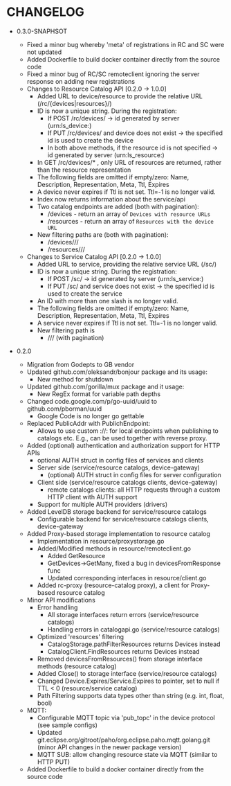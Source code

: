 # CHANGELOG

* 0.3.0-SNAPHSOT
  - Fixed a minor bug whereby 'meta' of registrations in RC and SC were not updated
  - Added Dockerfile to build docker container directly from the source code
  - Fixed a minor bug of RC/SC remoteclient ignoring the server response on adding new registrations
  - Changes to Resource Catalog API [0.2.0 -> 1.0.0]
    + Added URL to device/resource to provide the relative URL (/rc/{devices|resources}/<id>)
    + ID is now a unique string. During the registration:
      * If POST /rc/devices/ -> id generated by server (urn:ls_device:<id>)
      * If PUT /rc/devices/<id> and device does not exist -> the specified id is used to create the device
      * In both above methods, if the resource id is not specified -> id generated by server (urn:ls_resource:<id>)
    + In GET /rc/devices/* , only URL of resources are returned, rather than the resource representation
    + The following fields are omitted if empty/zero: Name, Description, Representation, Meta, Ttl, Expires
    + A device never expires if Ttl is not set. Ttl=-1 is no longer valid.
    + Index now returns information about the service/api
    + Two catalog endpoints are added (both with pagination):
      * /devices - return an array of `Devices with resource URLs`
      * /resources - return an array of `Resources with the device URL`
    + New filtering paths are (both with pagination):
      * /devices/<path>/<op>/<value>
      * /resources/<path>/<op>/<value>
  - Changes to Service Catalog API [0.2.0 -> 1.0.0]
    + Added URL to service, providing the relative service URL (/sc/<id>)
    + ID is now a unique string. During the registration:
      * If POST /sc/ -> id generated by server (urn:ls_service:<id>)
      * If PUT /sc/<id> and service does not exist -> the specified id is used to create the service
    + An ID with more than one slash is no longer valid.
    + The following fields are omitted if empty/zero: Name, Description, Representation, Meta, Ttl, Expires
    + A service never expires if Ttl is not set. Ttl=-1 is no longer valid.
    + New filtering path is 
      * /<path>/<op>/<value> (with pagination)

* 0.2.0
  - Migration from Godepts to GB vendor
  - Updated github.com/oleksandr/bonjour package and its usage:
    + New method for shutdown
  - Updated github.com/gorilla/mux package and it usage:
    + New RegEx format for variable path depths
  - Changed code.google.com/p/go-uuid/uuid to github.com/pborman/uuid 
    + Google Code is no longer go gettable
  - Replaced PublicAddr with PublichEndpoint:
    + Allows to use custom <protocol>://<addr>:<port> for local endpoints when publishing to catalogs etc. E.g., can be used together with reverse proxy.
  - Added (optional) authentication and authorization support for HTTP APIs
    + optional AUTH struct in config files of services and clients
    + Server side (service/resource catalogs, device-gateway)
      * (optional) AUTH struct in config files for server configuration
    + Client side (service/resource catalogs clients, device-gateway)
      * remote catalogs clients: all HTTP requests through a custom HTTP client with AUTH support
    + Support for multiple AUTH providers (drivers)
  - Added LevelDB storage backend for service/resource catalogs
    + Configurable backend for service/resource catalogs clients, device-gateway
  - Added Proxy-based storage implementation to resource catalog
    + Implementation in resource/proxystorage.go
    + Added/Modified methods in resource/remoteclient.go
      * Added GetResource
      * GetDevices->GetMany, fixed a bug in devicesFromResponse func
      * Updated corresponding interfaces in resource/client.go
    + Added rc-proxy (resource-catalog proxy), a client for Proxy-based resource catalog
  - Minor API modifications
    + Error handling
      * All storage interfaces return errors (service/resource catalogs)
      * Handling errors in catalogapi.go (service/resource catalogs)
    + Optimized 'resources' filtering
      * CatalogStorage.pathFilterResources returns Devices instead
      * CatalogClient.FindResources returns Devices instead
    + Removed devicesFromResources() from storage interface methods (resource catalog)
    + Added Close() to storage interface (service/resource catalogs)
    + Changed Device.Expires/Service.Expires to pointer, set to null if TTL < 0 (resource/service catalog)
    + Path Filtering supports data types other than string (e.g. int, float, bool)
  - MQTT:
    + Configurable MQTT topic via 'pub_topc' in the device protocol (see sample configs)
    + Updated git.eclipse.org/gitroot/paho/org.eclipse.paho.mqtt.golang.git (minor API changes in the newer package version)
    + MQTT SUB: allow changing resource state via MQTT (similar to HTTP PUT)
  - Added Dockerfile to build a docker container directly from the source code
